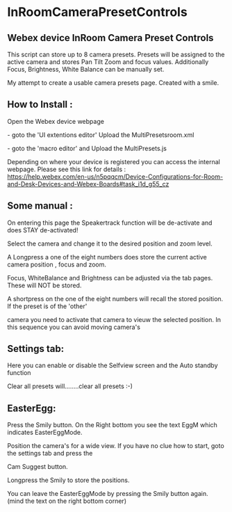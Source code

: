 # InRoomCameraPresetControls
<h2>Webex device InRoom Camera Preset Controls</h2>

This script can store up to 8 camera presets. 
Presets will be assigned to the active camera and stores Pan Tilt Zoom and focus values.
Additionally Focus, Brightness, White Balance can be manually set.

<p>My attempt to create a usable camera presets page. Created with a smile.</p>

<h2>How to Install :</h2>
<p>Open the Webex device webpage</p> 
<p>- goto the 'UI extentions editor'  Upload the MultiPresetsroom.xml</p>
<p>- goto the 'macro editor'  and Upload the MultiPresets.js</p>

Depending on where your device is registered you can access the internal webpage.
Please see this link for details : <br>
https://help.webex.com/en-us/n5pqqcm/Device-Configurations-for-Room-and-Desk-Devices-and-Webex-Boards#task_i1d_g55_cz


<h2>Some manual :</h2>

On entering this page the Speakertrack function will be de-activate and does STAY de-activated!

<p>Select the camera and change it to the desired position and zoom level.</p>
<p>A Longpress a one of the eight numbers does store the current active camera position , focus and zoom.</p>
<p>Focus, WhiteBalance and Brightness can be adjusted via the tab pages. These will NOT be stored.</p>
<p>A shortpress on the one of the eight numbers will recall the stored position. If the preset is of the 'other'</p>
<p>camera you need to activate that camera to vieuw the selected position. In this sequence you can avoid moving camera's</p>

<h2>Settings tab:</h2> 

<p>Here you can enable or disable the Selfview screen and the Auto standby function</p>
<p>Clear all presets will........clear all presets :-)</p>


<h2>EasterEgg:</h2> 

<p>Press the Smily button. On the Right bottom you see the text EggM which indicates EasterEggMode.</p>
<p>Position the camera's for a wide view. If you have no clue how to start, goto the settings tab and press the</p>  
<p>Cam Suggest button.</p>
<p>Longpress the Smily to store the positions.</p>
<p>You can leave the EasterEggMode by pressing the Smily button again. (mind the text on the right bottom corner)</p>



